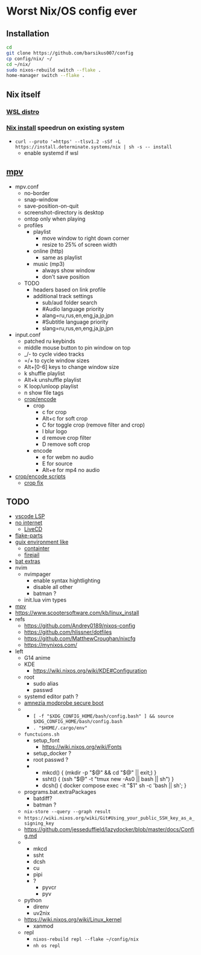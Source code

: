 # Worst Nix/OS config ever

## Installation

```bash
cd
git clone https://github.com/barsikus007/config
cp config/nix/ ~/
cd ~/nix/
sudo nixos-rebuild switch --flake .
home-manager switch --flake .
```

## Nix itself

### [WSL distro](https://nix-community.github.io/NixOS-WSL/)

### [Nix install](https://zero-to-nix.com/start/install/) speedrun on existing system

- `curl --proto '=https' --tlsv1.2 -sSf -L https://install.determinate.systems/nix | sh -s -- install`
  - enable systemd if wsl

## [mpv](.config/mpv/)

- mpv.conf
  - no-border
  - snap-window
  - save-position-on-quit
  - screenshot-directory is desktop
  - ontop only when playing
  - profiles
    - playlist
      - move window to right down corner
      - resize to 25% of screen width
    - online (http)
      - same as playlist
    - music (mp3)
      - always show window
      - don't save position
  - TODO
    - headers based on link profile
    - additional track settings
      - sub/aud folder search
      - #Audio language priority
      - alang=ru,rus,en,eng,ja,jp,jpn
      - #Subtitle language priority
      - slang=ru,rus,en,eng,ja,jp,jpn
- input.conf
  - patched ru keybinds
  - middle mouse button to pin window on top
  - _/- to cycle video tracks
  - =/+ to cycle window sizes
  - Alt+[0-6] keys to change window size
  - k shuffle playlist
  - Alt+k unshuffle playlist
  - K loop/unloop playlist
  - n show file tags
  - [crop/encode](https://github.com/occivink/mpv-scripts/blob/master/input.conf)
    - crop
      - c for crop
      - Alt+c for soft crop
      - C for toggle crop (remove filter and crop)
      - l blur logo
      - d remove crop filter
      - D remove soft crop
    - encode
      - e for webm no audio
      - E for source
      - Alt+e for mp4 no audio
- [crop/encode scripts](https://github.com/occivink/mpv-scripts)
  - [crop fix](https://github.com/occivink/mpv-scripts/pull/77/files)

## TODO

- [vscode LSP](https://github.com/nix-community/vscode-nix-ide/tree/main?tab=readme-ov-file#lsp-plugin-support)
- [no internet](https://www.reddit.com/r/NixOS/comments/mu7ryg/comment/gv4kmsk/)
  - [LiveCD](https://wiki.nixos.org/wiki/Creating_a_NixOS_live_CD)
- [flake-parts](https://nix-community.github.io/home-manager/index.xhtml#sec-flakes-flake-parts-module)
- [guix environment like](https://github.com/NixOS/nix/issues/8207)
  - [containter](https://wiki.nixos.org/wiki/NixOS_Containers)
  - [firejail](https://github.com/netblue30/firejail)
- [bat extras](https://github.com/eth-p/bat-extras)
- nvim
  - nvimpager
    - enable syntax hightlighting
    - disable all other
    - batman ?
  - init.lua vim types
- [mpv](https://wiki.nixos.org/wiki/MPV#Where_to_get_scripts)
- <https://www.scootersoftware.com/kb/linux_install>
- refs
  - <https://github.com/Andrey0189/nixos-config>
  - <https://github.com/hlissner/dotfiles>
  - <https://github.com/MatthewCroughan/nixcfg>
  - <https://mynixos.com/>
- left
  - G14 anime
  - KDE
    - <https://wiki.nixos.org/wiki/KDE#Configuration>
  - root
    - sudo alias
    - passwd
  - systemd editor path ?
  - [amnezia modprobe secure boot](https://www.reddit.com/r/AmneziaVPN/comments/1e8fwih/amneziawg_on_nixos/)
  -
    - `[ -f "$XDG_CONFIG_HOME/bash/config.bash" ] && source $XDG_CONFIG_HOME/bash/config.bash`
    - `. "$HOME/.cargo/env"`
  - `functuions.sh`
    - setup_font
      - <https://wiki.nixos.org/wiki/Fonts>
    - setup_docker ?
    - root passwd ?
    -
      - mkcd() { (mkdir -p "$@" && cd "$@" || exit;) }
      - ssht() { (ssh "$@" -t "tmux new -As0 || bash || sh") }
      - dcsh() { docker compose exec -it "$1" sh -c 'bash || sh'; }
  - programs.bat.extraPackages
    - batdiff?
    - batman ?
  - `nix-store --query --graph result`
  - `https://wiki.nixos.org/wiki/Git#Using_your_public_SSH_key_as_a_signing_key`
  - <https://github.com/jesseduffield/lazydocker/blob/master/docs/Config.md>
  -
    - mkcd
    - ssht
    - dcsh
    - cu
    - pipi
    - ?
      - pyvcr
      - pyv
  - python
    - direnv
    - uv2nix
  - <https://wiki.nixos.org/wiki/Linux_kernel>
    - xanmod
  - repl
    - `nixos-rebuild repl --flake ~/config/nix`
    - `nh os repl`
